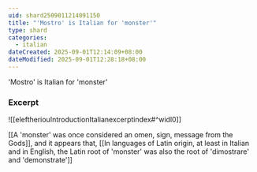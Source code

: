 ```yaml
---
uid: shard2509011214091150
title: "'Mostro' is Italian for 'monster'"
type: shard
categories:
  - italian
dateCreated: 2025-09-01T12:14:09+08:00
dateModified: 2025-09-01T12:28:18+08:00
---
```

'Mostro' is Italian for 'monster'

### Excerpt
![[eleftheriouIntroductionItalianexcerptindex#^widl0]]

[[A 'monster' was once considered an omen, sign, message from the Gods]], and it appears that, [[In languages of Latin origin, at least in Italian and in English, the Latin root of 'monster' was also the root of 'dimostrare' and 'demonstrate']]